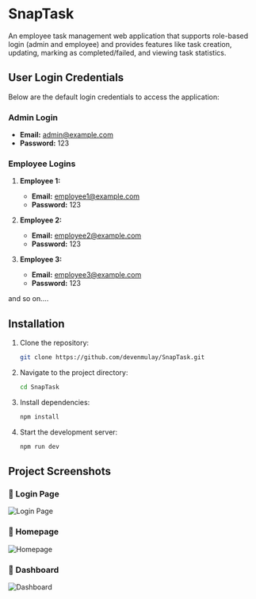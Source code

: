 # SnapTask
An employee task management web application that supports role-based login (admin and employee) and provides features like task creation, updating, marking as completed/failed, and viewing task statistics.

## User Login Credentials

Below are the default login credentials to access the application:

### Admin Login
- **Email:** admin@example.com
- **Password:** 123

### Employee Logins
1. **Employee 1:**
   - **Email:** employee1@example.com
   - **Password:** 123

2. **Employee 2:**
   - **Email:** employee2@example.com
   - **Password:** 123

3. **Employee 3:**
   - **Email:** employee3@example.com
   - **Password:** 123

and so on....

## Installation
1. Clone the repository:
   ```bash
   git clone https://github.com/devenmulay/SnapTask.git
   ```
2. Navigate to the project directory:
   ```bash
   cd SnapTask
   ```
3. Install dependencies:
   ```bash
   npm install
   ```
4. Start the development server:
   ```bash
   npm run dev
   ```

## Project Screenshots

### 📌 Login Page
![Login Page](https://github.com/user-attachments/assets/YOUR-LOGIN-PAGE-IMAGE-URL)

### 📌 Homepage
![Homepage](https://github.com/user-attachments/assets/9e3a4d70-fd38-41b2-8204-6e27160dbf14)

### 📌 Dashboard
![Dashboard](https://github.com/user-attachments/assets/ee92c77d-494b-46e2-9959-bbbb48c565df)



